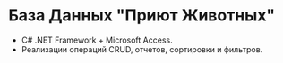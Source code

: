 # База Данных "Приют Животных"
* C# .NET Framework + Microsoft Access.
* Реализации операций CRUD, отчетов, сортировки и фильтров.
